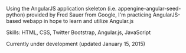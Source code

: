 Using the AngularJS application skeleton (i.e. appengine-angular-seed-python) provided by Fred Sauer from Google, I'm practicing AngularJS-based webapp in hope to learn and utilize Angular.js

Skills:
HTML, CSS, Twitter Bootstrap, Angular.js, JavaScript

Currently under development (updated January 15, 2015)

